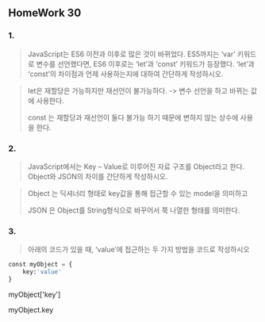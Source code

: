 ## HomeWork 30

### 1. 

> JavaScript는 ES6 이전과 이후로 많은 것이 바뀌었다. ES5까지는 ‘var’ 키워드로 변수를
> 선언했다면, ES6 이후로는 ‘let’과 ‘const’ 키워드가 등장했다. ‘let’과 ‘const’의 차이점과
> 언제 사용하는지에 대하여 간단하게 작성하시오.

> let은 재할당은 가능하지만 재선언이 불가능하다. -> 변수 선언을 하고 바뀌는 값에 사용한다.
>
> const 는 재할당과 재선언이 둘다 불가능 하기 때문에 변하지 않는 상수에 사용을 한다.



### 2. 

> JavaScript에서는 Key – Value로 이루어진 자료 구조를 Object라고 한다. Object와
> JSON의 차이를 간단하게 작성하시오.

> Object 는 딕셔너리 형태로 key값을 통해 접근할 수 있는 model을 의미하고 
>
> JSON 은 Object를 String형식으로 바꾸어서 쭉 나열한 형태를 의미한다.



### 3. 

>아래의 코드가 있을 때, ‘value’에 접근하는 두 가지 방법을 코드로 작성하시오

```python
const myObject = {
    key:'value'
}
```

myObject['key']

myObject.key